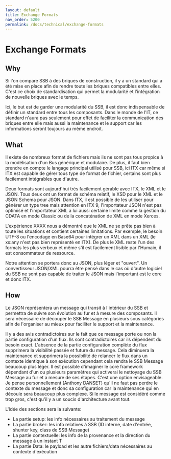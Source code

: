 ```yaml
---
layout: default
title: Exchange Formats
nav_order: 5200
permalink: /docs/technical/exchange-formats
---
```


# Exchange Formats

## Why
Si l'on compare SSB à des briques de construction, il y a un standard qui a été mise en place afin de rendre toute les briques compatibles entre elles.
C'est ce choix de standardisation qui permet la modularité et l'intégration de nouvelle briques avec le temps.

Ici, le but est de garder une modularité du SSB, il est donc indispensable de définir un standard entre tous les composants.
Dans le monde de l'IT, ce standard n'aura pas seulement pour effet de faciliter la communication des briques entre elle mais aussi la maintenance et le support car les informations seront toujours au même endroit.

## What
Il existe de nombreux format de fichiers mais ils ne sont pas tous propice à la modélisation d'un Bus générique et modulaire.
De plus, il faut bien prendre en compte le langage principal utilisé pour SSB, ici ITX car même si ITX est capable de gérer tous type de format de fichier, certains sont plus facilement intégrables que d'autre.

Deux formats sont aujourd'hui très facilement gérable avec ITX, le XML et le JSON.
Tous deux ont un format de schéma relatif, le XSD pour le XML et le JSON Schema pour JSON.
Dans ITX, il est possible de les utiliser pour générer un type tree mais attention en ITX 9, l'importateur JSON n'est pas optimisé et l'importateur XML a lui aussi certaine limite comme la gestion du CDATA en mode Classic ou de la concaténation de XML en mode Xerces.

L'expérience XXXX nous a démontré que le XML ne se prête pas bien à toute les situations et contient certaines limitations.
Par exemple, le besoin UTF-8 ou l'encodage en Base64 pour intégrer un XML dans un XML (le xs:any n'est pas bien représenté en ITX).
De plus le XML reste l'un des formats les plus verbeux et même s'il est facilement lisible par l'Humain, il est consommateur de ressource.

Notre attention se portera donc au JSON, plus léger et "ouvert".
Un convertisseur JSON/XML pourra être pensé dans le cas où d'autre logiciel du SSB ne sont pas capable de traiter le JSON mais l'important est le core et donc ITX.

## How
Le JSON représentera un message qui transit à l'intérieur du SSB et permettra de suivre son évolution au fur et à mesure des composants.
Il sera nécessaire de découper le SSB Message en plusieurs sous catégories afin de l'organiser au mieux pour faciliter le support et la maintenance.

Il y a des avis contradictoires sur le fait que ce message porte ou non la partie configuration d'un flux.
Ils sont contradictoires car ils dépendent du besoin exact.
L'absence de la partie configuration complète du flux supprimera la visibilité passée et future du message. Cela diminuera la maintenance et supprimera la possibilité de relancer le flux dans un contexte identique à son exécution cependant cela rendra le SSB Message beaucoup plus léger.
Il est possible d'imaginer le core framework dépendant d'un ou plusieurs paramètres qui activerai le nettoyage du SSB Message au fur et a mesure de ses étapes. C'est une option envisageable.
Je pense personnellement (Anthony DANSET) qu'il ne faut pas perdre le contexte du message et donc sa configuration car la maintenance qui en découle sera beaucoup plus complexe. Si le message est considéré comme trop gros, c'est qu'il y a un soucis d'architecture avant tout.

L'idée des sections sera la suivante:
- La partie setup: les info nécessaires au traitement du message
- La partie broker: les info relatives à SSB (ID interne, date d'entrée, shunter key, class de SSB Message)
- La partie contextuelle: les info de la provenance et la direction du message à un instant T
- La partie Data: le payload et les autre fichiers/data nécessaires au contexte d'exécution
